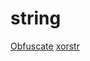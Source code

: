 # string

[Obfuscate](https://github.com/adamyaxley/Obfuscate)
[xorstr](https://github.com/JustasMasiulis/xorstr)
